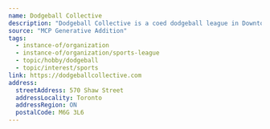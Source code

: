 ```yaml
---
name: Dodgeball Collective
description: "Dodgeball Collective is a coed dodgeball league in Downtown Toronto where all experience levels are welcomed. We have a range of players, from 15 year veterans to brand new, so whatever your experience, there's a space for you! The league is open to all gender expressions and is based on self-identification."
source: "MCP Generative Addition"
tags:
  - instance-of/organization
  - instance-of/organization/sports-league
  - topic/hobby/dodgeball
  - topic/interest/sports
link: https://dodgeballcollective.com
address:
  streetAddress: 570 Shaw Street
  addressLocality: Toronto
  addressRegion: ON
  postalCode: M6G 3L6
---
```

